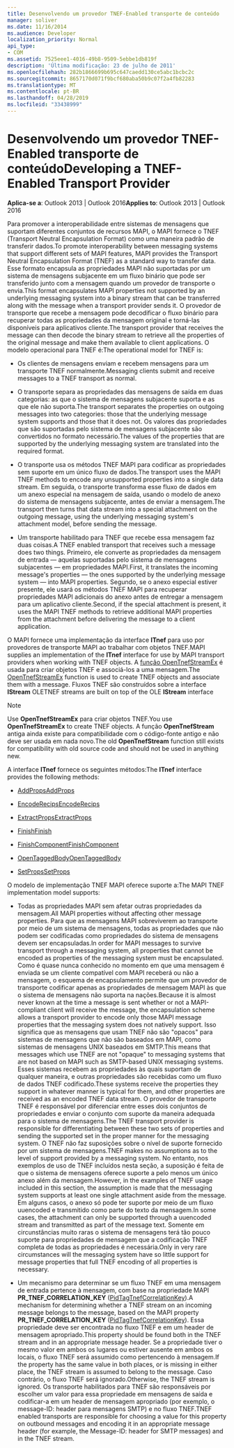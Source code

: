 ```yaml
---
title: Desenvolvendo um provedor TNEF-Enabled transporte de conteúdo
manager: soliver
ms.date: 11/16/2014
ms.audience: Developer
localization_priority: Normal
api_type:
- COM
ms.assetid: 7525eee1-4016-49b8-9509-5ebbe1db819f
description: 'Última modificação: 23 de julho de 2011'
ms.openlocfilehash: 282b1866699b695c647caedd130ce5abc1bcbc2c
ms.sourcegitcommit: 8657170d071f9bcf680aba50b9c07f2a4fb82283
ms.translationtype: MT
ms.contentlocale: pt-BR
ms.lasthandoff: 04/28/2019
ms.locfileid: "33438999"
---
```

# <a name="developing-a-tnef-enabled-transport-provider"></a><span data-ttu-id="6478b-103">Desenvolvendo um provedor TNEF-Enabled transporte de conteúdo</span><span class="sxs-lookup"><span data-stu-id="6478b-103">Developing a TNEF-Enabled Transport Provider</span></span>

  
  
<span data-ttu-id="6478b-104">**Aplica-se a**: Outlook 2013 | Outlook 2016</span><span class="sxs-lookup"><span data-stu-id="6478b-104">**Applies to**: Outlook 2013 | Outlook 2016</span></span> 
  
<span data-ttu-id="6478b-105">Para promover a interoperabilidade entre sistemas de mensagens que suportam diferentes conjuntos de recursos MAPI, o MAPI fornece o TNEF (Transport Neutral Encapsulation Format) como uma maneira padrão de transferir dados.</span><span class="sxs-lookup"><span data-stu-id="6478b-105">To promote interoperability between messaging systems that support different sets of MAPI features, MAPI provides the Transport Neutral Encapsulation Format (TNEF) as a standard way to transfer data.</span></span> <span data-ttu-id="6478b-106">Esse formato encapsula as propriedades MAPI não suportadas por um sistema de mensagens subjacente em um fluxo binário que pode ser transferido junto com a mensagem quando um provedor de transporte o envia.</span><span class="sxs-lookup"><span data-stu-id="6478b-106">This format encapsulates MAPI properties not supported by an underlying messaging system into a binary stream that can be transferred along with the message when a transport provider sends it.</span></span> <span data-ttu-id="6478b-107">O provedor de transporte que recebe a mensagem pode decodificar o fluxo binário para recuperar todas as propriedades da mensagem original e torná-las disponíveis para aplicativos cliente.</span><span class="sxs-lookup"><span data-stu-id="6478b-107">The transport provider that receives the message can then decode the binary stream to retrieve all the properties of the original message and make them available to client applications.</span></span> <span data-ttu-id="6478b-108">O modelo operacional para TNEF é:</span><span class="sxs-lookup"><span data-stu-id="6478b-108">The operational model for TNEF is:</span></span>
  
- <span data-ttu-id="6478b-109">Os clientes de mensagens enviam e recebem mensagens para um transporte TNEF normalmente.</span><span class="sxs-lookup"><span data-stu-id="6478b-109">Messaging clients submit and receive messages to a TNEF transport as normal.</span></span>
    
- <span data-ttu-id="6478b-110">O transporte separa as propriedades das mensagens de saída em duas categorias: as que o sistema de mensagens subjacente suporta e as que ele não suporta.</span><span class="sxs-lookup"><span data-stu-id="6478b-110">The transport separates the properties on outgoing messages into two categories: those that the underlying message system supports and those that it does not.</span></span> <span data-ttu-id="6478b-111">Os valores das propriedades que são suportadas pelo sistema de mensagens subjacente são convertidos no formato necessário.</span><span class="sxs-lookup"><span data-stu-id="6478b-111">The values of the properties that are supported by the underlying messaging system are translated into the required format.</span></span>
    
- <span data-ttu-id="6478b-112">O transporte usa os métodos TNEF MAPI para codificar as propriedades sem suporte em um único fluxo de dados.</span><span class="sxs-lookup"><span data-stu-id="6478b-112">The transport uses the MAPI TNEF methods to encode any unsupported properties into a single data stream.</span></span> <span data-ttu-id="6478b-113">Em seguida, o transporte transforma esse fluxo de dados em um anexo especial na mensagem de saída, usando o modelo de anexo do sistema de mensagens subjacente, antes de enviar a mensagem.</span><span class="sxs-lookup"><span data-stu-id="6478b-113">The transport then turns that data stream into a special attachment on the outgoing message, using the underlying messaging system's attachment model, before sending the message.</span></span>
    
- <span data-ttu-id="6478b-114">Um transporte habilitado para TNEF que recebe essa mensagem faz duas coisas.</span><span class="sxs-lookup"><span data-stu-id="6478b-114">A TNEF enabled transport that receives such a message does two things.</span></span> <span data-ttu-id="6478b-115">Primeiro, ele converte as propriedades da mensagem de entrada — aquelas suportadas pelo sistema de mensagens subjacentes — em propriedades MAPI.</span><span class="sxs-lookup"><span data-stu-id="6478b-115">First, it translates the incoming message's properties — the ones supported by the underlying message system — into MAPI properties.</span></span> <span data-ttu-id="6478b-116">Segundo, se o anexo especial estiver presente, ele usará os métodos TNEF MAPI para recuperar propriedades MAPI adicionais do anexo antes de entregar a mensagem para um aplicativo cliente.</span><span class="sxs-lookup"><span data-stu-id="6478b-116">Second, if the special attachment is present, it uses the MAPI TNEF methods to retrieve additional MAPI properties from the attachment before delivering the message to a client application.</span></span>
    
<span data-ttu-id="6478b-117">O MAPI fornece uma implementação da interface **ITnef** para uso por provedores de transporte MAPI ao trabalhar com objetos TNEF.</span><span class="sxs-lookup"><span data-stu-id="6478b-117">MAPI supplies an implementation of the **ITnef** interface for use by MAPI transport providers when working with TNEF objects.</span></span> <span data-ttu-id="6478b-118">A [função OpenTnefStreamEx](opentnefstreamex.md) é usada para criar objetos TNEF e associá-los a uma mensagem.</span><span class="sxs-lookup"><span data-stu-id="6478b-118">The [OpenTnefStreamEx](opentnefstreamex.md) function is used to create TNEF objects and associate them with a message.</span></span> <span data-ttu-id="6478b-119">Fluxos TNEF são construídos sobre a interface **IStream** OLE</span><span class="sxs-lookup"><span data-stu-id="6478b-119">TNEF streams are built on top of the OLE **IStream** interface</span></span> 
  
> [!NOTE]
> <span data-ttu-id="6478b-120">Use **OpenTnefStreamEx** para criar objetos TNEF.</span><span class="sxs-lookup"><span data-stu-id="6478b-120">You use **OpenTnefStreamEx** to create TNEF objects.</span></span> <span data-ttu-id="6478b-121">A função **OpenTnefStream** antiga ainda existe para compatibilidade com o código-fonte antigo e não deve ser usada em nada novo.</span><span class="sxs-lookup"><span data-stu-id="6478b-121">The old **OpenTnefStream** function still exists for compatibility with old source code and should not be used in anything new.</span></span> 
  
<span data-ttu-id="6478b-122">A interface **ITnef** fornece os seguintes métodos:</span><span class="sxs-lookup"><span data-stu-id="6478b-122">The **ITnef** interface provides the following methods:</span></span> 
  
- [<span data-ttu-id="6478b-123">AddProps</span><span class="sxs-lookup"><span data-stu-id="6478b-123">AddProps</span></span>](itnef-addprops.md)
    
- [<span data-ttu-id="6478b-124">EncodeRecips</span><span class="sxs-lookup"><span data-stu-id="6478b-124">EncodeRecips</span></span>](itnef-encoderecips.md)
    
- [<span data-ttu-id="6478b-125">ExtractProps</span><span class="sxs-lookup"><span data-stu-id="6478b-125">ExtractProps</span></span>](itnef-extractprops.md)
    
- [<span data-ttu-id="6478b-126">Finish</span><span class="sxs-lookup"><span data-stu-id="6478b-126">Finish</span></span>](itnef-finish.md)
    
- [<span data-ttu-id="6478b-127">FinishComponent</span><span class="sxs-lookup"><span data-stu-id="6478b-127">FinishComponent</span></span>](itnef-finishcomponent.md)
    
- [<span data-ttu-id="6478b-128">OpenTaggedBody</span><span class="sxs-lookup"><span data-stu-id="6478b-128">OpenTaggedBody</span></span>](itnef-opentaggedbody.md)
    
- [<span data-ttu-id="6478b-129">SetProps</span><span class="sxs-lookup"><span data-stu-id="6478b-129">SetProps</span></span>](itnef-setprops.md)
    
<span data-ttu-id="6478b-130">O modelo de implementação TNEF MAPI oferece suporte a:</span><span class="sxs-lookup"><span data-stu-id="6478b-130">The MAPI TNEF implementation model supports:</span></span>
  
- <span data-ttu-id="6478b-131">Todas as propriedades MAPI sem afetar outras propriedades da mensagem.</span><span class="sxs-lookup"><span data-stu-id="6478b-131">All MAPI properties without affecting other message properties.</span></span> <span data-ttu-id="6478b-132">Para que as mensagens MAPI sobreviverem ao transporte por meio de um sistema de mensagens, todas as propriedades que não podem ser codificadas como propriedades do sistema de mensagens devem ser encapsuladas.</span><span class="sxs-lookup"><span data-stu-id="6478b-132">In order for MAPI messages to survive transport through a messaging system, all properties that cannot be encoded as properties of the messaging system must be encapsulated.</span></span> <span data-ttu-id="6478b-133">Como é quase nunca conhecido no momento em que uma mensagem é enviada se um cliente compatível com MAPI receberá ou não a mensagem, o esquema de encapsulamento permite que um provedor de transporte codificar apenas as propriedades de mensagem MAPI às que o sistema de mensagens não suporta na nações.</span><span class="sxs-lookup"><span data-stu-id="6478b-133">Because it is almost never known at the time a message is sent whether or not a MAPI-compliant client will receive the message, the encapsulation scheme allows a transport provider to encode only those MAPI message properties that the messaging system does not natively support.</span></span> <span data-ttu-id="6478b-134">Isso significa que as mensagens que usam TNEF não são "opacos" para sistemas de mensagens que não são baseados em MAPI, como sistemas de mensagens UNIX baseados em SMTP.</span><span class="sxs-lookup"><span data-stu-id="6478b-134">This means that messages which use TNEF are not "opaque" to messaging systems that are not based on MAPI such as SMTP-based UNIX messaging systems.</span></span> <span data-ttu-id="6478b-135">Esses sistemas recebem as propriedades às quais suportam de qualquer maneira, e outras propriedades são recebidas como um fluxo de dados TNEF codificado.</span><span class="sxs-lookup"><span data-stu-id="6478b-135">These systems receive the properties they support in whatever manner is typical for them, and other properties are received as an encoded TNEF data stream.</span></span> <span data-ttu-id="6478b-136">O provedor de transporte TNEF é responsável por diferenciar entre esses dois conjuntos de propriedades e enviar o conjunto com suporte da maneira adequada para o sistema de mensagens.</span><span class="sxs-lookup"><span data-stu-id="6478b-136">The TNEF transport provider is responsible for differentiating between these two sets of properties and sending the supported set in the proper manner for the messaging system.</span></span> <span data-ttu-id="6478b-137">O TNEF não faz suposições sobre o nível de suporte fornecido por um sistema de mensagens.</span><span class="sxs-lookup"><span data-stu-id="6478b-137">TNEF makes no assumptions as to the level of support provided by a messaging system.</span></span> <span data-ttu-id="6478b-138">No entanto, nos exemplos de uso de TNEF incluídos nesta seção, a suposição é feita de que o sistema de mensagens oferece suporte a pelo menos um único anexo além da mensagem.</span><span class="sxs-lookup"><span data-stu-id="6478b-138">However, in the examples of TNEF usage included in this section, the assumption is made that the messaging system supports at least one single attachment aside from the message.</span></span> <span data-ttu-id="6478b-139">Em alguns casos, o anexo só pode ter suporte por meio de um fluxo uuencoded e transmitido como parte do texto da mensagem.</span><span class="sxs-lookup"><span data-stu-id="6478b-139">In some cases, the attachment can only be supported through a uuencoded stream and transmitted as part of the message text.</span></span> <span data-ttu-id="6478b-140">Somente em circunstâncias muito raras o sistema de mensagens terá tão pouco suporte para propriedades de mensagem que a codificação TNEF completa de todas as propriedades é necessária.</span><span class="sxs-lookup"><span data-stu-id="6478b-140">Only in very rare circumstances will the messaging system have so little support for message properties that full TNEF encoding of all properties is necessary.</span></span>
    
- <span data-ttu-id="6478b-141">Um mecanismo para determinar se um fluxo TNEF em uma mensagem de entrada pertence à mensagem, com base na propriedade MAPI **PR_TNEF_CORRELATION_KEY** ([PidTagTnefCorrelationKey](pidtagtnefcorrelationkey-canonical-property.md)).</span><span class="sxs-lookup"><span data-stu-id="6478b-141">A mechanism for determining whether a TNEF stream on an incoming message belongs to the message, based on the MAPI property **PR_TNEF_CORRELATION_KEY** ([PidTagTnefCorrelationKey](pidtagtnefcorrelationkey-canonical-property.md)).</span></span> <span data-ttu-id="6478b-142">Essa propriedade deve ser encontrada no fluxo TNEF e em um header de mensagem apropriado.</span><span class="sxs-lookup"><span data-stu-id="6478b-142">This property should be found both in the TNEF stream and in an appropriate message header.</span></span> <span data-ttu-id="6478b-143">Se a propriedade tiver o mesmo valor em ambos os lugares ou estiver ausente em ambos os locais, o fluxo TNEF será assumido como pertencendo à mensagem.</span><span class="sxs-lookup"><span data-stu-id="6478b-143">If the property has the same value in both places, or is missing in either place, the TNEF stream is assumed to belong to the message.</span></span> <span data-ttu-id="6478b-144">Caso contrário, o fluxo TNEF será ignorado.</span><span class="sxs-lookup"><span data-stu-id="6478b-144">Otherwise, the TNEF stream is ignored.</span></span> <span data-ttu-id="6478b-145">Os transporte habilitados para TNEF são responsáveis por escolher um valor para essa propriedade em mensagens de saída e codificar-a em um header de mensagem apropriado (por exemplo, o message-ID: header para mensagens SMTP) e no fluxo TNEF.</span><span class="sxs-lookup"><span data-stu-id="6478b-145">TNEF enabled transports are responsible for choosing a value for this property on outbound messages and encoding it in an appropriate message header (for example, the Message-ID: header for SMTP messages) and in the TNEF stream.</span></span>
    

